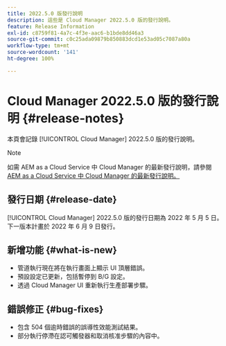 ```yaml
---
title: 2022.5.0 版發行說明
description: 這些是 Cloud Manager 2022.5.0 版的發行說明。
feature: Release Information
exl-id: c8759f81-4a7c-4f3e-aac6-b1bde8dd46a3
source-git-commit: c0c25ada09879b850883dcd1e53ad05c7087a80a
workflow-type: tm+mt
source-wordcount: '141'
ht-degree: 100%

---
```


# Cloud Manager 2022.5.0 版的發行說明 {#release-notes}

本頁會記錄 [!UICONTROL Cloud Manager] 2022.5.0 版的發行說明。

>[!NOTE]
>
>如需 AEM as a Cloud Service 中 Cloud Manager 的最新發行說明，請參閱 [AEM as a Cloud Service 中 Cloud Manager 的最新發行說明。](https://experienceleague.adobe.com/docs/experience-manager-cloud-service/content/implementing/using-cloud-manager/release-notes-cloud-manager/release-notes-cm-current.html)

## 發行日期 {#release-date}

[!UICONTROL Cloud Manager] 2022.5.0 版的發行日期為 2022 年 5 月 5 日。下一版本計畫於 2022 年 6 月 9 日發行。

## 新增功能 {#what-is-new}

* 管道執行現在將在執行畫面上顯示 UI 頂層錯誤。
* 預設設定已更新，包括暫停到 B/G 設定。
* 透過 Cloud Manager UI 重新執行生產部署步驟。

## 錯誤修正 {#bug-fixes}

* 包含 504 個逾時錯誤的誤導性效能測試結果。
* 部分執行停滯在認可觸發器和取消核准步驟的內容中。
